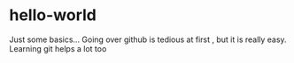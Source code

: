 # hello-world
Just some basics...
Going over github is tedious at first , but it is really easy.
Learning git helps a lot too
